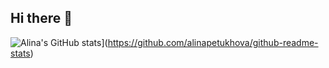 ## Hi there 👋

![Alina's GitHub stats](https://github-readme-stats.vercel.app/api?username=alinapetukhova&show=reviews,discussions_started,discussions_answered,prs_merged,prs_merged_percentage&hide=contribs&show_icons=true)](https://github.com/alinapetukhova/github-readme-stats)

<!--
**alinapetukhova/alinapetukhova** is a ✨ _special_ ✨ repository because its `README.md` (this file) appears on your GitHub profile.

Here are some ideas to get you started:

- 🔭 I’m currently working on ...
- 🌱 I’m currently learning ...
- 👯 I’m looking to collaborate on ...
- 🤔 I’m looking for help with ...
- 💬 Ask me about ...
- 📫 How to reach me: ...
- 😄 Pronouns: ...
- ⚡ Fun fact: ...
-->
